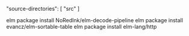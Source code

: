  "source-directories": [
     "src"
 ]

elm package install NoRedInk/elm-decode-pipeline
elm package install evancz/elm-sortable-table
elm package install elm-lang/http

